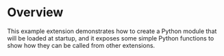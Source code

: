 # Overview

This example extension demonstrates how to create a Python module that will be loaded at startup,
and it exposes some simple Python functions to show how they can be called from other extensions.

